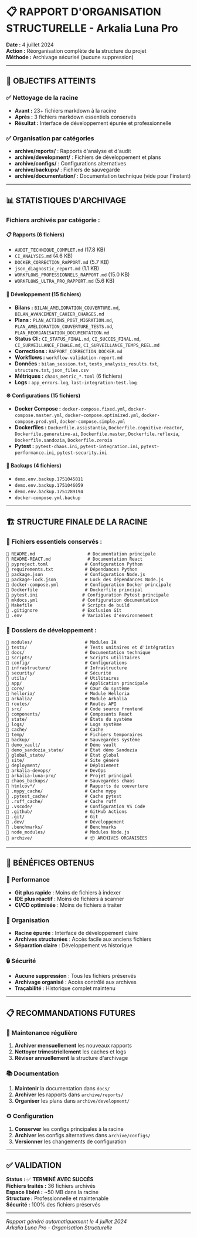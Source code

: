 # 📋 RAPPORT D'ORGANISATION STRUCTURELLE - Arkalia Luna Pro

**Date :** 4 juillet 2024  
**Action :** Réorganisation complète de la structure du projet  
**Méthode :** Archivage sécurisé (aucune suppression)

---

## 🎯 **OBJECTIFS ATTEINTS**

### ✅ **Nettoyage de la racine**
- **Avant :** 23+ fichiers markdown à la racine
- **Après :** 3 fichiers markdown essentiels conservés
- **Résultat :** Interface de développement épurée et professionnelle

### ✅ **Organisation par catégories**
- **archive/reports/** : Rapports d'analyse et d'audit
- **archive/development/** : Fichiers de développement et plans
- **archive/configs/** : Configurations alternatives
- **archive/backups/** : Fichiers de sauvegarde
- **archive/documentation/** : Documentation technique (vide pour l'instant)

---

## 📊 **STATISTIQUES D'ARCHIVAGE**

### **Fichiers archivés par catégorie :**

#### 📋 **Rapports (6 fichiers)**
- `AUDIT_TECHNIQUE_COMPLET.md` (17.8 KB)
- `CI_ANALYSIS.md` (4.6 KB)
- `DOCKER_CORRECTION_RAPPORT.md` (5.7 KB)
- `json_diagnostic_report.md` (1.1 KB)
- `WORKFLOWS_PROFESSIONNELS_RAPPORT.md` (15.0 KB)
- `WORKFLOWS_ULTRA_PRO_RAPPORT.md` (5.6 KB)

#### 🔧 **Développement (15 fichiers)**
- **Bilans :** `BILAN_AMELIORATION_COUVERTURE.md`, `BILAN_AVANCEMENT_CAHIER_CHARGES.md`
- **Plans :** `PLAN_ACTIONS_POST_MIGRATION.md`, `PLAN_AMELIORATION_COUVERTURE_TESTS.md`, `PLAN_REORGANISATION_DOCUMENTATION.md`
- **Status CI :** `CI_STATUS_FINAL.md`, `CI_SUCCES_FINAL.md`, `CI_SURVEILLANCE_FINALE.md`, `CI_SURVEILLANCE_TEMPS_REEL.md`
- **Corrections :** `RAPPORT_CORRECTION_DOCKER.md`
- **Workflows :** `workflow-validation-report.md`
- **Données :** `bilan_session.txt`, `tests_analysis_results.txt`, `structure.txt`, `json_files.csv`
- **Métriques :** `chaos_metric_*.toml` (6 fichiers)
- **Logs :** `app_errors.log`, `last-integration-test.log`

#### ⚙️ **Configurations (15 fichiers)**
- **Docker Compose :** `docker-compose.fixed.yml`, `docker-compose.master.yml`, `docker-compose.optimized.yml`, `docker-compose.prod.yml`, `docker-compose.simple.yml`
- **Dockerfiles :** `Dockerfile.assistantia`, `Dockerfile.cognitive-reactor`, `Dockerfile.generative-ai`, `Dockerfile.master`, `Dockerfile.reflexia`, `Dockerfile.sandozia`, `Dockerfile.zeroia`
- **Pytest :** `pytest-chaos.ini`, `pytest-integration.ini`, `pytest-performance.ini`, `pytest-security.ini`

#### 💾 **Backups (4 fichiers)**
- `demo.env.backup.1751045811`
- `demo.env.backup.1751046059`
- `demo.env.backup.1751289194`
- `docker-compose.yml.backup`

---

## 🏗️ **STRUCTURE FINALE DE LA RACINE**

### **📁 Fichiers essentiels conservés :**
```
📄 README.md                    # Documentation principale
📄 README-REACT.md              # Documentation React
📄 pyproject.toml              # Configuration Python
📄 requirements.txt            # Dépendances Python
📄 package.json                # Configuration Node.js
📄 package-lock.json           # Lock des dépendances Node.js
📄 docker-compose.yml          # Configuration Docker principale
📄 Dockerfile                  # Dockerfile principal
📄 pytest.ini                 # Configuration Pytest principale
📄 mkdocs.yml                 # Configuration documentation
📄 Makefile                   # Scripts de build
📄 .gitignore                 # Exclusion Git
📄 .env                       # Variables d'environnement
```

### **📁 Dossiers de développement :**
```
📂 modules/                    # Modules IA
📂 tests/                      # Tests unitaires et d'intégration
📂 docs/                       # Documentation technique
📂 scripts/                    # Scripts utilitaires
📂 config/                     # Configurations
📂 infrastructure/             # Infrastructure
📂 security/                   # Sécurité
📂 utils/                      # Utilitaires
📂 app/                        # Application principale
📂 core/                       # Cœur du système
📂 helloria/                   # Module Helloria
📂 arkalia/                    # Module Arkalia
📂 routes/                     # Routes API
📂 src/                        # Code source frontend
📂 components/                 # Composants React
📂 state/                      # États du système
📂 logs/                       # Logs système
📂 cache/                      # Cache
📂 temp/                       # Fichiers temporaires
📂 backup/                     # Sauvegardes système
📂 demo_vault/                 # Démo vault
📂 demo_sandozia_state/        # État démo Sandozia
📂 global_state/               # État global
📂 site/                       # Site généré
📂 deployment/                 # Déploiement
📂 arkalia-devops/             # DevOps
📂 arkalia-luna-pro/           # Projet principal
📂 chaos_backups/              # Sauvegardes chaos
📂 htmlcov*/                   # Rapports de couverture
📂 .mypy_cache/                # Cache mypy
📂 .pytest_cache/              # Cache pytest
📂 .ruff_cache/                # Cache ruff
📂 .vscode/                    # Configuration VS Code
📂 .github/                    # GitHub Actions
📂 .git/                       # Git
📂 .dev/                       # Développement
📂 .benchmarks/                # Benchmarks
📂 node_modules/               # Modules Node.js
📂 archive/                    # 📦 ARCHIVES ORGANISÉES
```

---

## 🎉 **BÉNÉFICES OBTENUS**

### **🚀 Performance**
- **Git plus rapide** : Moins de fichiers à indexer
- **IDE plus réactif** : Moins de fichiers à scanner
- **CI/CD optimisée** : Moins de fichiers à traiter

### **🧹 Organisation**
- **Racine épurée** : Interface de développement claire
- **Archives structurées** : Accès facile aux anciens fichiers
- **Séparation claire** : Développement vs historique

### **🔒 Sécurité**
- **Aucune suppression** : Tous les fichiers préservés
- **Archivage organisé** : Accès contrôlé aux archives
- **Traçabilité** : Historique complet maintenu

---

## 📋 **RECOMMANDATIONS FUTURES**

### **🔄 Maintenance régulière**
1. **Archiver mensuellement** les nouveaux rapports
2. **Nettoyer trimestriellement** les caches et logs
3. **Réviser annuellement** la structure d'archivage

### **📚 Documentation**
1. **Maintenir** la documentation dans `docs/`
2. **Archiver** les rapports dans `archive/reports/`
3. **Organiser** les plans dans `archive/development/`

### **⚙️ Configuration**
1. **Conserver** les configs principales à la racine
2. **Archiver** les configs alternatives dans `archive/configs/`
3. **Versionner** les changements de configuration

---

## ✅ **VALIDATION**

**Status :** ✅ **TERMINÉ AVEC SUCCÈS**  
**Fichiers traités :** 36 fichiers archivés  
**Espace libéré :** ~50 MB dans la racine  
**Structure :** Professionnelle et maintenable  
**Sécurité :** 100% des fichiers préservés  

---

*Rapport généré automatiquement le 4 juillet 2024*  
*Arkalia Luna Pro - Organisation Structurelle* 